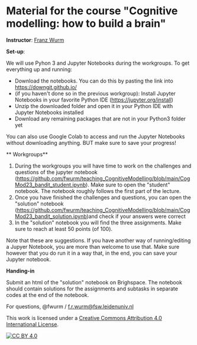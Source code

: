 # Material for the course "Cognitive modelling: how to build a brain"

**Instructor**: [Franz Wurm](https://www.universiteitleiden.nl/en/staffmembers/franz-wurm#tab-1)

**Set-up**:

We will use Pyhon 3 and Jupyter Notebooks during the workgroups. To get everything up and running:
- Download the notebooks. You can do this by pasting the link into https://downgit.github.io/
- (if you haven't done so in the previous workgroup): Install Jupyter Notebooks in your favorite Python IDE (https://jupyter.org/install)
- Unzip the downloaded folder and open it in your Python IDE with Jupyter Notebooks installed
- Download any remaining packages that are not in your Python3 folder yet

You can also use Google Colab to access and run the Jupyter Notebooks without downloading anything. BUT make sure to save your progress!


** Workgroups**

1. During the workgroups you will have time to work on the challenges and questions of the jupyter notebook (https://github.com/fwurm/teaching_CognitiveModelling/blob/main/CogMod23_bandit_student.ipynb). Make sure to open the "student" notebook. The notebook roughly follows the first part of the lecture.
2. Once you have finished the challenges and questions, you can open the "solution" notebook (https://github.com/fwurm/teaching_CognitiveModelling/blob/main/CogMod23_bandit_solution.ipynb)and check if your answers were correct
3. In the "solution" notebook you will find the three assignments. Make sure to reach at least 50 points (of 100).

Note that these are suggestions. If you have another way of running/editing a Jupyer Notebook, you are more than welcome to use that. Make sure however that you do run it in a way that, in the end, you can save your Jupyter notebook.

**Handing-in**

Submit an html of the "solution" notebook on Brighspace. The notebook should contain solutions for the assignments and subtasks in separate codes at the end of the notebook. 




For questions, @fwurm / f.r.wurm@fsw.leidenuniv.nl


This work is licensed under a
[Creative Commons Attribution 4.0 International License][cc-by].

[![CC BY 4.0][cc-by-image]][cc-by]

[cc-by]: http://creativecommons.org/licenses/by/4.0/
[cc-by-image]: https://i.creativecommons.org/l/by/4.0/88x31.png
[cc-by-shield]: https://img.shields.io/badge/License-CC%20BY%204.0-lightgrey.svg
